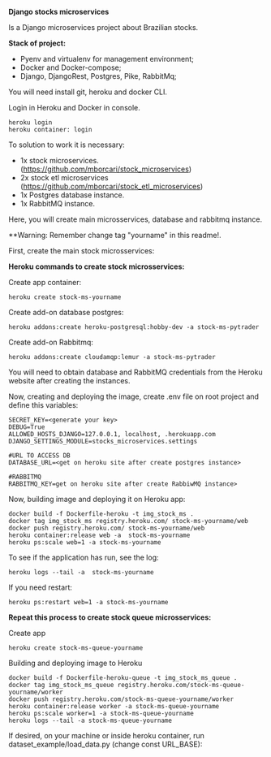 **Django stocks microservices**

Is a Django microservices project about Brazilian stocks.

**Stack of project:**

- Pyenv and virtualenv for management environment;
- Docker and Docker-compose;
- Django, DjangoRest, Postgres, Pike, RabbitMq;


You will need install git, heroku and docker CLI.

Login in Heroku and Docker in console.

```
heroku login
heroku container: login
```

To solution to work it is necessary:

- 1x stock microservices. (https://github.com/mborcari/stock_microservices)
- 2x stock etl microservices (https://github.com/mborcari/stock_etl_microservices)
- 1x Postgres database instance.
- 1x RabbitMQ instance.

Here, you will create main microsservices, database and rabbitmq instance. 

**Warning: Remember change tag "yourname" in this readme!.

First, create the main stock microsservices:

  **Heroku commands to create stock microsservices:**
  
  Create app container:
  ```
  heroku create stock-ms-yourname
  ```

  Create add-on database postgres:
  ```
  heroku addons:create heroku-postgresql:hobby-dev -a stock-ms-pytrader
  ```

  Create add-on Rabbitmq:
  ```
  heroku addons:create cloudamqp:lemur -a stock-ms-pytrader
  ```

You will need to obtain database and RabbitMQ credentials from the Heroku website after creating the instances.
  
  Now, creating and deploying the image, create .env file on root project and define this variables:
  
  ```
  SECRET_KEY=<generate your key>
  DEBUG=True
  ALLOWED_HOSTS_DJANGO=127.0.0.1, localhost, .herokuapp.com
  DJANGO_SETTINGS_MODULE=stocks_microservices.settings

  #URL TO ACCESS DB
  DATABASE_URL=<get on heroku site after create postgres instance>

  #RABBITMQ
  RABBITMQ_KEY=get on heroku site after create RabbiwMQ instance>
  ```
 
  Now, building image and deploying it on Heroku app:
  ```
  docker build -f Dockerfile-heroku -t img_stock_ms .
  docker tag img_stock_ms registry.heroku.com/ stock-ms-yourname/web
  docker push registry.heroku.com/ stock-ms-yourname/web
  heroku container:release web -a  stock-ms-yourname
  heroku ps:scale web=1 -a stock-ms-yourname
  ```

To see if the application has run, see the log:
  ```
  heroku logs --tail -a  stock-ms-yourname
  ```
  
  If you need restart:
  ```
  heroku ps:restart web=1 -a stock-ms-yourname
  ```

**Repeat this process to create stock queue microsservices:**

  Create app
  ```
  heroku create stock-ms-queue-yourname
  ```

  Building and deploying image to Heroku
  ```
  docker build -f Dockerfile-heroku-queue -t img_stock_ms_queue .
  docker tag img_stock_ms_queue registry.heroku.com/stock-ms-queue-yourname/worker
  docker push registry.heroku.com/stock-ms-queue-yourname/worker
  heroku container:release worker -a stock-ms-queue-yourname
  heroku ps:scale worker=1 -a stock-ms-queue-yourname
  heroku logs --tail -a stock-ms-queue-yourname
  ```


If desired, on your machine or inside heroku container, run dataset_example/load_data.py (change const URL_BASE):
